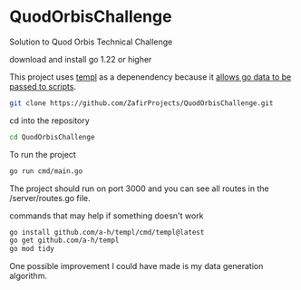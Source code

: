 # QuodOrbisChallenge

Solution to Quod Orbis Technical Challenge

download and install go 1.22 or higher

This project uses [templ](templ.guide) as a depenendency because it [allows go data to be passed to scripts](https://templ.guide/syntax-and-usage/script-templates#script-templates).

```bash
git clone https://github.com/ZafirProjects/QuodOrbisChallenge.git
```

cd into the repository

```bash
cd QuodOrbisChallenge
```

To run the project

```bash
go run cmd/main.go
```

The project should run on port 3000 and you can see all routes in the /server/routes.go file.

commands that may help if something doesn't work

```bash
go install github.com/a-h/templ/cmd/templ@latest
go get github.com/a-h/templ
go mod tidy
```

One possible improvement I could have made is my data generation algorithm.
